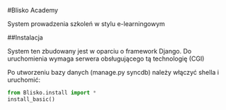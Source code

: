#Blisko Academy

System prowadzenia szkoleń w stylu e-learningowym



##Instalacja

System ten zbudowany jest w oparciu o framework Django.
Do uruchomienia wymaga serwera obsługującego tą technologię (CGI)

Po utworzeniu bazy danych (manage.py syncdb) należy włączyć shella
i uruchomić:

```Python
from Blisko.install import *
install_basic()
```
